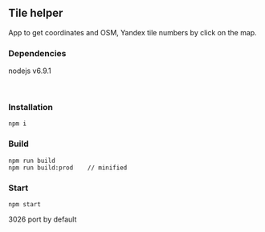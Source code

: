 ## Tile helper

App to get coordinates and OSM, Yandex tile numbers by click on the map.

### Dependencies
nodejs v6.9.1

&nbsp;

### Installation
```
npm i
```

### Build
```
npm run build
npm run build:prod    // minified
```

### Start
```
npm start
```
3026 port by default